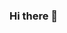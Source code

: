 ### Hi there 👋

<!--
**saam931119/saam931119** is a ✨ _special_ ✨ repository because its `README.md` (this file) appears on your GitHub profile.
 que secretostenemos aqui

